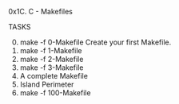 0x1C. C - Makefiles

TASKS

0. make -f 0-Makefile
Create your first Makefile.
1. make -f 1-Makefile
2. make -f 2-Makefile
3. make -f 3-Makefile
4. A complete Makefile
5. Island Perimeter
6. make -f 100-Makefile

